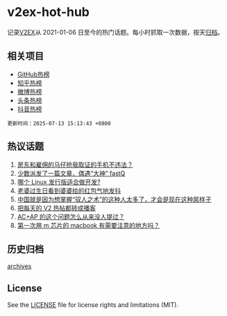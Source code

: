 # v2ex-hot-hub

 记录[V2EX](https://www.v2ex.com/)从 2021-01-06 日至今的热门话题。每小时抓取一次数据，按天[归档](archives)。
 
 ## 相关项目

- [GitHub热榜](https://github.com/lonnyzhang423/github-hot-hub)
- [知乎热榜](https://github.com/lonnyzhang423/zhihu-hot-hub)
- [微博热榜](https://github.com/lonnyzhang423/weibo-hot-hub)
- [头条热榜](https://github.com/lonnyzhang423/toutiao-hot-hub)
- [抖音热榜](https://github.com/lonnyzhang423/douyin-hot-hub)


 `更新时间：2025-07-13 15:13:43 +0800`

## 热议话题

1. [房东和雇佣的马仔抢我取证的手机不违法？](https://www.v2ex.com/t/1144769)
1. [少数派发了一篇文章，偶遇“大神” fastQ](https://www.v2ex.com/t/1144850)
1. [哪个 Linux 发行版适合做开发?](https://www.v2ex.com/t/1144763)
1. [老婆过生日看到婆婆给的红包气地发抖](https://www.v2ex.com/t/1144884)
1. [中国就是因为想掌握“驭人之术”的这种人太多了，才会是现在这种屌样子](https://www.v2ex.com/t/1144819)
1. [把每天的 V2 热帖都转成播客](https://www.v2ex.com/t/1144851)
1. [AC+AP 的这个问题怎么从来没人提过？](https://www.v2ex.com/t/1144799)
1. [第一次用 m 芯片的 macbook 有需要注意的地方吗？](https://www.v2ex.com/t/1144810)

## 历史归档

[archives](archives)

## License

See the [LICENSE](LICENSE) file for license rights and limitations (MIT).
